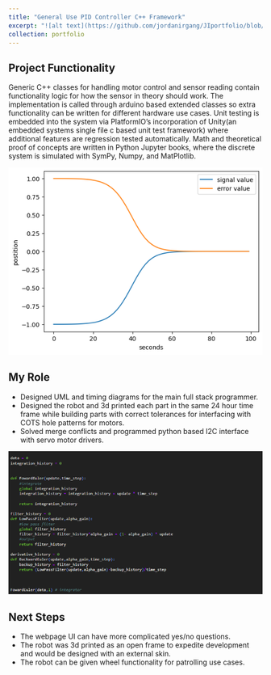 ```yaml
---
title: "General Use PID Controller C++ Framework"
excerpt: "![alt text](https://github.com/jordanirgang/JIportfolio/blob/master/images/downloadcrop.png?raw=true)<br/><br/>In order to bring closed loop motor control costs down, this framework will read a potentiometer/encoder and a motor and apply PID controls. This is being built to support my future projects."
collection: portfolio
---
```


## Project Functionality
Generic C++ classes for handling motor control and sensor reading contain functionality logic for how the sensor in theory should work. The implementation is called through arduino based extended classes so extra functionality can be written for different hardware use cases. Unit testing is embedded into the system via PlatformIO’s incorporation of  Unity(an embedded systems single file c based unit test framework) where additional features are regression tested automatically.
Math and theoretical proof of concepts are written in Python Jupyter books, where the discrete system is simulated with SymPy, Numpy, and MatPlotlib.

![](https://github.com/jordanirgang/JIportfolio/blob/master/images/download.png?raw=true)

## My Role
- Designed UML and timing diagrams for the main full stack programmer.
- Designed the robot and 3d printed each part in the same 24 hour time frame while building parts with correct tolerances for interfacing with COTS hole patterns for motors.
- Solved merge conflicts and programmed python based I2C interface with servo motor drivers.

![](https://github.com/jordanirgang/JIportfolio/blob/master/images/thumbnail3.png?raw=true)

## Next Steps
- The webpage UI can have more complicated yes/no questions.
- The robot was 3d printed as an open frame to expedite development and would be designed with an external skin.
- The robot can be given wheel functionality for patrolling use cases.
